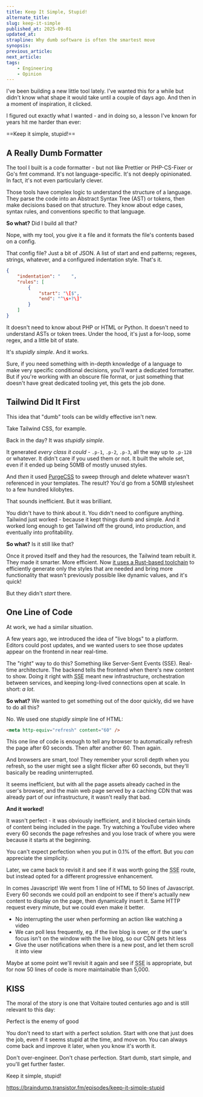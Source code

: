 ```yaml
---
title: Keep It Simple, Stupid!
alternate_title:
slug: keep-it-simple
published_at: 2025-09-01
updated_at:
strapline: Why dumb software is often the smartest move
synopsis:
previous_article:
next_article:
tags:
    - Engineering
    - Opinion
---
```


I've been building a new little tool lately. I've wanted this for a while but didn't know what shape it would take until a couple of days ago. And then in a moment of inspiration, it clicked.

I figured out exactly what I wanted - and in doing so, a lesson I've known for years hit me harder than ever:

==Keep it simple, stupid!==

## A Really Dumb Formatter

The tool I built is a code formatter - but not like Prettier or PHP-CS-Fixer or Go's fmt command. It's not language-specific. It's not deeply opinionated. In fact, it's not even particularly clever.

Those tools have complex logic to understand the structure of a language. They parse the code into an Abstract Syntax Tree (AST) or tokens, then make decisions based on that structure. They know about edge cases, syntax rules, and conventions specific to that language.

**So what?** Did I build all that?

Nope, with my tool, you give it a file and it formats the file's contents based on a config.

That config file? Just a bit of JSON. A list of start and end patterns; regexes, strings, whatever, and a configured indentation style. That's it.

```json
{
    "indentation": "    ",
    "rules": [
        {
            "start": "\[$",
            "end": "^\s+?\]"
        }
    ]
}
```

It doesn't need to know about PHP or HTML or Python. It doesn't need to understand ASTs or token trees. Under the hood, it's just a for-loop, some regex, and a little bit of state.

It's _stupidly simple_. And it works.

Sure, if you need something with in-depth knowledge of a language to make very specific conditional decisions, you'll want a dedicated formatter. But if you're working with an obscure file format, or just something that doesn't have great dedicated tooling yet, this gets the job done.

## Tailwind Did It First

This idea that "dumb" tools can be wildly effective isn't new.

Take Tailwind CSS, for example.

Back in the day? It was _stupidly simple_.

It generated _every class it could_ - `.p-1`, `.p-2`, `.p-3`, all the way up to `.p-128` or whatever. It didn't care if you used them or not. It built the whole set, even if it ended up being 50MB of mostly unused styles.

And _then_ it used [PurgeCSS](https://purgecss.com/) to sweep through and delete whatever wasn't referenced in your templates. The result? You'd go from a 50MB stylesheet to a few hundred kilobytes.

That sounds inefficient. But it was brilliant.

You didn't have to think about it. You didn't need to configure anything. Tailwind just worked - because it kept things dumb and simple. And it worked long enough to get Tailwind off the ground, into production, and eventually into profitability.

**So what?** Is it still like that?

Once it proved itself and they had the resources, the Tailwind team rebuilt it. They made it smarter. More efficient. Now [it uses a Rust-based toolchain](https://tailwindcss.com/blog/tailwindcss-v4-alpha) to efficiently generate only the styles that are needed and bring more functionality that wasn't previously possible like dynamic values, and it's quick!

But they didn't _start_ there.

## One Line of Code

At work, we had a similar situation.

A few years ago, we introduced the idea of "live blogs" to a platform. Editors could post updates, and we wanted users to see those updates appear on the frontend in near real-time.

The "right" way to do this? Something like Server-Sent Events (SSE). Real-time architecture. The backend tells the frontend when there's new content to show. Doing it right with <abbr title="Server-Sent Events">SSE</abbr> meant new infrastructure, orchestration between services, and keeping long-lived connections open at scale. In short: _a lot_.

**So what?** We wanted to get something out of the door quickly, did we have to do all this?

No. We used one _stupidly simple_ line of HTML:

```html
<meta http-equiv="refresh" content="60" />
```

This one line of code is enough to tell any browser to automatically refresh the page after 60 seconds. Then after another 60. Then again.

And browsers are smart, too! They remember your scroll depth when you refresh, so the user might see a slight flicker after 60 seconds, but they'll basically be reading uninterrupted.

It seems inefficient, but with all the page assets already cached in the user's browser, and the main web page served by a caching CDN that was already part of our infrastructure, it wasn't really that bad.

**And it worked!**

It wasn't perfect - it was obviously inefficient, and it blocked certain kinds of content being included in the page. Try watching a YouTube video where every 60 seconds the page refreshes and you lose track of where you were because it starts at the beginning.

You can't expect perfection when you put in 0.1% of the effort. But you _can_ appreciate the simplicity.

Later, we came back to revisit it and see if it was worth going the <abbr title="Server-Sent Events">SSE</abbr> route, but instead opted for a different progressive enhancement.

In comes Javascript! We went from 1 line of HTML to 50 lines of Javascript. Every 60 seconds we could poll an endpoint to see if there's actually new content to display on the page, then dynamically insert it. Same HTTP request every minute, but we could even make it better.

- No interrupting the user when performing an action like watching a video
- We can poll less frequently, eg. if the live blog is over, or if the user's focus isn't on the window with the live blog, so our CDN gets hit less
- Give the user notifications when there is a new post, and let them scroll it into view

Maybe at some point we'll revisit it again and see if <abbr title="Server-Sent Events">SSE</abbr> is appropriate, but for now 50 lines of code is more maintainable than 5,000.

## KISS

The moral of the story is one that Voltaire touted centuries ago and is still relevant to this day:

<x-quote name="Voltaire">Perfect is the enemy of good</x-quote>

You don't need to start with a perfect solution. Start with one that just does the job, even if it seems stupid at the time, and move on. You can always come back and improve it later, when you know it's worth it.

Don't over-engineer. Don't chase perfection. Start dumb, start simple, and you'll get further faster.

Keep it simple, stupid!

<https://braindump.transistor.fm/episodes/keep-it-simple-stupid>
